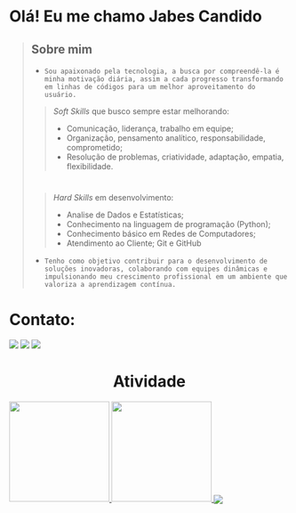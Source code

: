 # Olá! Eu me chamo Jabes Candido

>## Sobre mim
>- `Sou apaixonado pela tecnologia, a busca por compreendê-la é minha motivação diária, assim a cada progresso transformando em linhas de códigos para um melhor aproveitamento do usuário.`
>>_Soft Skills_ que busco sempre estar melhorando:
  >>- Comunicação, liderança, trabalho em equipe;
  >>- Organização, pensamento analítico, responsabilidade, comprometido;
  >>- Resolução de problemas, criatividade, adaptação, empatia, flexibilidade.
>#
>>_Hard Skills_ em desenvolvimento:
  >>- Analise de Dados e Estatísticas;
  >>- Conhecimento na linguagem de programação (Python);
  >>- Conhecimento básico em Redes de Computadores;
  >>- Atendimento ao Cliente; Git e GitHub
>- `Tenho como objetivo contribuir para o desenvolvimento de soluções inovadoras, colaborando com equipes dinâmicas e impulsionando meu crescimento profissional em um ambiente que valoriza a aprendizagem contínua.`



# Contato: 
<div> 
  <a href= "https://www.linkedin.com/in/jabes-candido-2223bb231/" target="_blank"><img src="https://img.shields.io/badge/-LinkedIn-%230077B5?style=for-the-badge&logo=linkedin&logoColor=white" target="_blank"></a> 
  <a href = "mailto:jabes.candido1@gmail.com"><img src="https://img.shields.io/badge/-Gmail-%23333?style=for-the-badge&logo=gmail&logoColor=white" target="_blank"></a>
  <a href="https://www.instagram.com/jabes.cs/" target="_blank"><img src="https://img.shields.io/badge/-Instagram-%23E4405F?style=for-the-badge&logo=instagram&logoColor=white" target="_blank"></a>
</div>

#

<h1 align="center"> Atividade </h1>
<a href="https://github.com/Jabes-CS">
<img loading="lazy" height="180em" src="https://github-readme-stats.vercel.app/api?username=Jabes-CS&show_icons=true&theme=chartreuse-dark&include_all_commits=true&count_private=true"/>
<img loading="lazy" height="180em" src="https://github-readme-stats.vercel.app/api/top-langs/?username=Jabes-CS&layout=compact&langs_count=7&theme=chartreuse-dark"/>
</div>
<img align="center" src="https://github-readme-activity-graph.vercel.app/graph?username=Jabes-CS&theme=tokyo-night&hide_border=true&show_icons=true&custom_title=Jabes%20-%20Gráfico%20de%20Contribuição" />
